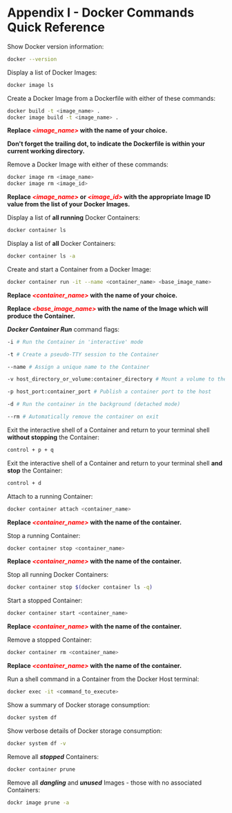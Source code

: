 # Appendix I - Docker Commands Quick Reference

Show Docker version information:

```bash
docker --version
```



Display a list of Docker Images:

```bash
docker image ls
```



Create a Docker Image from a Dockerfile with either of these commands:

```bash
docker build -t <image_name> .
docker image build -t <image_name> .
```

**Replace <font color="red">*<image_name>*</font> with the name of your choice.**

**Don't forget the trailing dot, to indicate the Dockerfile is within your current working directory.**



Remove a Docker Image with either of these commands:

```bash
docker image rm <image_name>
docker image rm <image_id>
```

**Replace <font color="red">*<image_name>*</font> or <font color="red">*<image_id>*</font> with the appropriate Image ID value from the list of your Docker Images.**



Display a list of **all running** Docker Containers:

```bash
docker container ls
```



Display a list of **all** Docker Containers:

```bash
docker container ls -a
```



Create and start a Container from a Docker Image:

```bash
docker container run -it --name <container_name> <base_image_name>
```

**Replace <font color="red">*<container_name>*</font> with the name of your choice.**

**Replace <font color="red">*<base_image_name>*</font> with the name of the Image which will produce the Container.**



***Docker Container Run*** command flags:

```bash
-i # Run the Container in 'interactive' mode
```

```bash
-t # Create a pseudo-TTY session to the Container
```

```bash
--name # Assign a unique name to the Container
```

```bash
-v host_directory_or_volume:container_directory # Mount a volume to the container
```

```bash
-p host_port:container_port # Publish a container port to the host
```

```bash
-d # Run the container in the background (detached mode)
```

```bash
--rm # Automatically remove the container on exit
```



Exit the interactive shell of a Container and return to your terminal shell **without stopping** the Container:

```bash
control + p + q
```



Exit the interactive shell of a Container and return to your terminal shell **and stop** the Container:

```bash
control + d
```



Attach to a  running Container:

```bash
docker container attach <container_name>
```

**Replace <font color="red">*<container_name>*</font> with the name of the container.**



Stop a running Container:

```bash
docker container stop <container_name>
```

**Replace <font color="red">*<container_name>*</font> with the name of the container.**



Stop all running Docker Containers:

```bash
docker container stop $(docker container ls -q)
```



Start a stopped Container:

```bash
docker container start <container_name>
```

**Replace <font color="red">*<container_name>*</font> with the name of the container.**



Remove a stopped Container:

```bash
docker container rm <container_name>
```

**Replace <font color="red">*<container_name>*</font> with the name of the container.**



Run a shell command in a Container from the Docker Host terminal:

```bash
docker exec -it <command_to_execute>
```



Show a summary of Docker storage consumption:

```bash
docker system df
```



Show verbose details of Docker storage consumption:

```bash
docker system df -v
```



Remove all ***stopped*** Containers:

```bash
docker container prune
```



Remove all ***dangling*** and ***unused*** Images - those with no associated Containers:

```bash
dockr image prune -a
```

